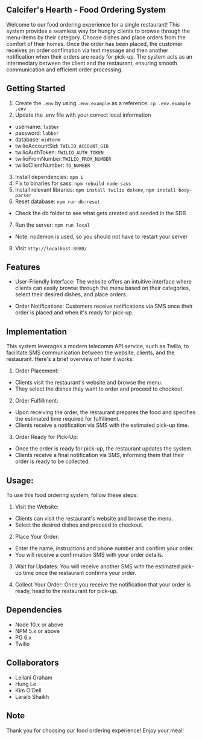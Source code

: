 ## Calcifer's Hearth - Food Ordering System

Welcome to our food ordering experience for a single restaurant! This system provides a seamless way for hungry clients to browse through the menu-items by their category. Choose dishes and place orders from the comfort of their homes. Once the order has been placed, the customer receives an order confimation via text message and then another notification when their orders are ready for pick-up. The system acts as an intermediary between the client and the restaurant, ensuring smooth communication and efficient order processing.

## Getting Started

1. Create the `.env` by using `.env.example` as a reference: `cp .env.example .env`
2. Update the .env file with your correct local information 
  - username: `labber` 
  - password: `labber` 
  - database: `midterm`
  - twilioAccountSid: `TWILIO_ACCOUNT_SID`
  - twilioAuthToken: `TWILIO_AUTH_TOKEN`
  - twilioFromNumber:`TWILIO_FROM_NUMBER`
  - twilioClientNumber: `TO_NUMBER`
3. Install dependencies: `npm i`
4. Fix to binaries for sass: `npm rebuild node-sass`
5. Install relevant libraries: `npm install twilio dotenv`, `npm install body-parser`
6. Reset database: `npm run db:reset`
  - Check the db folder to see what gets created and seeded in the SDB
7. Run the server: `npm run local`
  - Note: nodemon is used, so you should not have to restart your server
8. Visit `http://localhost:8080/`

## Features

- User-Friendly Interface: The website offers an intuitive interface where clients can easily browse through the menu based on their categories, select their desired dishes, and place orders.

- Order Notifications: Customers receive notifications via SMS once their order is placed and when it's ready for pick-up. 

## Implementation

This system leverages a modern telecomm API service, such as Twilio, to facilitate SMS communication between the website, clients, and the restaurant. Here's a brief overview of how it works:

1. Order Placement:
- Clients visit the restaurant's website and browse the menu.
- They select the dishes they want to order and proceed to checkout.

2. Order Fulfillment:
- Upon receiving the order, the restaurant prepares the food and specifies the estimated time required for fulfillment.
- Clients receive a notification via SMS with the estimated pick-up time.

3. Order Ready for Pick-Up:
- Once the order is ready for pick-up, the restaurant updates the system.
- Clients receive a final notification via SMS, informing them that their order is ready to be collected.

## Usage:
To use this food ordering system, follow these steps:

1. Visit the Website:
- Clients can visit the restaurant's website and browse the menu.
- Select the desired dishes and proceed to checkout.

2. Place Your Order:
- Enter the name, instructions and phone number and confirm your order.
- You will receive a confirmation SMS with your order details.

3. Wait for Updates:
You will receive another SMS with the estimated pick-up time once the restaurant confirms your order.

4. Collect Your Order:
Once you receive the notification that your order is ready, head to the restaurant for pick-up.


## Dependencies

- Node 10.x or above
- NPM 5.x or above
- PG 6.x
- Twilio 

## Collaborators
- Leilani Graham
- Hung Le
- Kim O'Dell
- Laraib Shaikh

## Note
Thank you for choosing our food ordering experience! Enjoy your meal!
